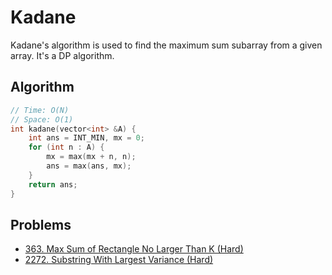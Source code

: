 # Kadane

Kadane's algorithm is used to find the maximum sum subarray from a given array. It's a DP algorithm.

## Algorithm

```cpp
// Time: O(N)
// Space: O(1)
int kadane(vector<int> &A) {
    int ans = INT_MIN, mx = 0;
    for (int n : A) {
        mx = max(mx + n, n);
        ans = max(ans, mx);
    }
    return ans;
}
```

## Problems

* [363. Max Sum of Rectangle No Larger Than K (Hard)](https://leetcode.com/problems/max-sum-of-rectangle-no-larger-than-k/)
* [2272. Substring With Largest Variance (Hard)](https://leetcode.com/problems/substring-with-largest-variance)